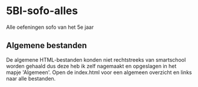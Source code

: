 # 5BI-sofo-alles
Alle oefeningen sofo van het 5e jaar

## Algemene bestanden
De algemene HTML-bestanden konden niet rechtstreeks van smartschool worden gehaald dus deze heb ik zelf nagemaakt en opgeslagen in het mapje 'Algemeen'.
Open de index.html voor een algemeen overzicht en links naar alle bestanden.
